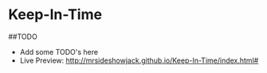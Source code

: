 # Keep-In-Time
##TODO
* Add some TODO's here
* Live Preview: http://mrsideshowjack.github.io/Keep-In-Time/index.html#

